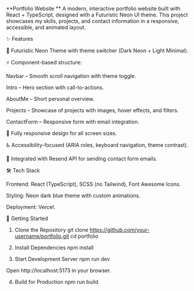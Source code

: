 **Portfolio Website
**
A modern, interactive portfolio website built with React + TypeScript, designed with a Futuristic Neon UI theme.
This project showcases my skills, projects, and contact information in a responsive, accessible, and animated layout.

✨ Features

🎨 Futuristic Neon Theme with theme switcher (Dark Neon + Light Minimal).

⚡ Component-based structure:

Navbar – Smooth scroll navigation with theme toggle.

Intro – Hero section with call-to-actions.

AboutMe – Short personal overview.

Projects – Showcase of projects with images, hover effects, and filters.

ContactForm – Responsive form with email integration.

📱 Fully responsive design for all screen sizes.

♿ Accessibility-focused (ARIA roles, keyboard navigation, theme contrast).

🔗 Integrated with Resend API for sending contact form emails.

🛠️ Tech Stack

Frontend: React (TypeScript), SCSS (no Tailwind), Font Awesome Icons.

Styling: Neon dark blue theme with custom animations.

Deployment: Vercel.



🚀 Getting Started
1. Clone the Repository
git clone https://github.com/your-username/portfolio.git
cd portfolio

2. Install Dependencies
npm install

3. Start Development Server
npm run dev


Open http://localhost:5173
 in your browser.

4. Build for Production
npm run build
